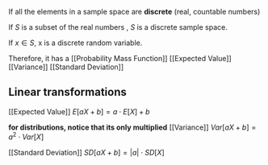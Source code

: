 
If all the elements in a sample space are **discrete** (real, countable numbers)

If $S$ is a subset of the real numbers , $S$ is a discrete sample space.

If $x \in S$, x is a discrete random variable.


Therefore, it has a [[Probability Mass Function]]
[[Expected Value]]
[[Variance]]
[[Standard Deviation]]

## Linear transformations
[[Expected Value]]
$E[aX + b] = a \cdot E[X] + b$

**for distributions, notice that its only multiplied** 
[[Variance]]
$Var[aX+b] = a^2 \cdot Var[X]$

[[Standard Deviation]]
$SD[aX+b] = |a| \cdot SD[X]$
